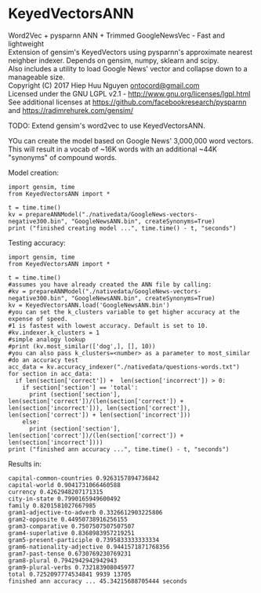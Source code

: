 # KeyedVectorsANN
Word2Vec + pysparnn ANN + Trimmed GoogleNewsVec - Fast and lightweight  
Extension of gensim's KeyedVectors using pysparnn's approximate nearest neighber indexer. Depends on gensim, numpy, sklearn and scipy.  
Also includes a utility to load Google News' vector and collapse down to a manageable size.  
Copyright (C) 2017 Hiep Huu Nguyen <ontocord@gmail.com>  
Licensed under the GNU LGPL v2.1 - http://www.gnu.org/licenses/lgpl.html  
See additional licenses at https://github.com/facebookresearch/pysparnn and https://radimrehurek.com/gensim/  

TODO: Extend gensim's word2vec to use KeyedVectorsANN. 

YOu can create the model based on Google News' 3,000,000 word vectors. This will result in a vocab of ~16K words with an additional ~44K "synonyms" of compound words.  

Model creation:

~~~
import gensim, time
from KeyedVectorsANN import *

t = time.time()    
kv = prepareANNModel("./nativedata/GoogleNews-vectors-negative300.bin", "GoogleNewsANN.bin", createSynonyms=True)
print ("finished creating model ...", time.time() - t, "seconds")        

~~~

Testing accuracy:
~~~ 
import gensim, time
from KeyedVectorsANN import *

t = time.time()    
#assumes you have already created the ANN file by calling:
#kv = prepareANNModel("./nativedata/GoogleNews-vectors-negative300.bin", "GoogleNewsANN.bin", createSynonyms=True)
kv = KeyedVectorsANN.load('GoogleNewsANN.bin')
#you can set the k_clusters variable to get higher accuracy at the expense of speed. 
#1 is fastest with lowest accuracy. Default is set to 10.
#kv.indexer.k_clusters = 1 
#simple analogy lookup
#print (kv.most_similar(['dog',], [], 10))
#you can also pass k_clusters=<number> as a parameter to most_similar
#do an accuracy test
acc_data = kv.accuracy_indexer("./nativedata/questions-words.txt")
for section in acc_data:
  if len(section['correct']) +  len(section['incorrect']) > 0:
    if section['section'] == 'total':
      print (section['section'], len(section['correct'])/(len(section['correct']) +  len(section['incorrect'])), len(section['correct']),  len(section['correct']) + len(section['incorrect']))
    else:
      print (section['section'], len(section['correct'])/(len(section['correct']) +  len(section['incorrect'])))
print ("finished ann accuracy ...", time.time() - t, "seconds")        

~~~ 

Results in:
 
~~~
capital-common-countries 0.9263157894736842
capital-world 0.9041731066460588
currency 0.4262948207171315
city-in-state 0.7990165949600492
family 0.8201581027667985
gram1-adjective-to-adverb 0.3326612903225806
gram2-opposite 0.44950738916256155
gram3-comparative 0.7507507507507507
gram4-superlative 0.8368983957219251
gram5-present-participle 0.7395833333333334
gram6-nationality-adjective 0.9441571871768356
gram7-past-tense 0.6730769230769231
gram8-plural 0.7942942942942943
gram9-plural-verbs 0.732183908045977
total 0.7252097774534841 9939 13705
finished ann accuracy ... 45.34215688705444 seconds
~~~
